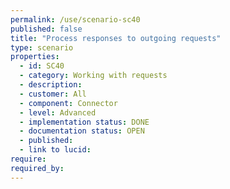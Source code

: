 ```yaml
---
permalink: /use/scenario-sc40
published: false
title: "Process responses to outgoing requests"
type: scenario
properties:
  - id: SC40
  - category: Working with requests
  - description: 
  - customer: All
  - component: Connector
  - level: Advanced
  - implementation status: DONE
  - documentation status: OPEN
  - published: 
  - link to lucid: 
require:
required_by:
---
```

